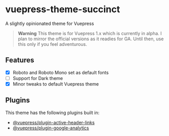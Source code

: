 # vuepress-theme-succinct

A slightly opinionated theme for Vuepress

> **Warning** This theme is for Vuepress 1.x which is currently in alpha. I plan to mirror the official versions as it readies for GA. Until then, use this only if you feel adventurous.

## Features

- [x] Roboto and Roboto Mono set as default fonts
- [ ] Support for Dark theme
- [x] Minor tweaks to default Vuepress theme

## Plugins

This theme has the following plugins built in:

- [@vuepress/plugin-active-header-links](https://github.com/vuejs/vuepress/tree/master/packages/@vuepress/plugin-active-header-links)
- [@vuepress/plugin-google-analytics](https://github.com/vuejs/vuepress/tree/master/packages/%40vuepress/plugin-google-analytics)
